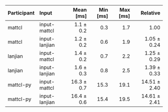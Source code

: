 | Participant | Input | Mean [ms] | Min [ms] | Max [ms] | Relative |
|:---|:---|---:|---:|---:|---:|
| mattcl | input-mattcl | 1.1 ± 0.2 | 0.3 | 1.7 | 1.00 |
| mattcl | input-lanjian | 1.2 ± 0.2 | 0.6 | 1.9 | 1.05 ± 0.24 |
| lanjian | input-mattcl | 1.4 ± 0.2 | 0.7 | 2.2 | 1.25 ± 0.29 |
| lanjian | input-lanjian | 1.6 ± 0.3 | 0.8 | 2.5 | 1.39 ± 0.33 |
| mattcl-py | input-mattcl | 16.3 ± 0.7 | 15.3 | 19.1 | 14.51 ± 2.40 |
| mattcl-py | input-lanjian | 16.4 ± 0.6 | 15.4 | 19.5 | 14.61 ± 2.41 |
